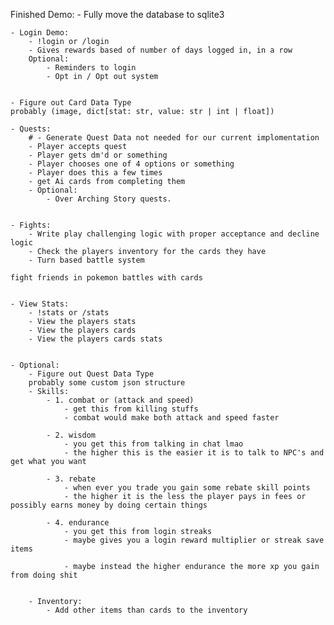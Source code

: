 Finished Demo:
    - Fully move the database to sqlite3


    - Login Demo: 
        - !login or /login
        - Gives rewards based of number of days logged in, in a row
        Optional:
            - Reminders to login
            - Opt in / Opt out system


    - Figure out Card Data Type
    probably (image, dict[stat: str, value: str | int | float])

    - Quests: 
        # - Generate Quest Data not needed for our current implomentation
        - Player accepts quest
        - Player gets dm'd or something
        - Player chooses one of 4 options or something 
        - Player does this a few times
        - get Ai cards from completing them 
        - Optional:
            - Over Arching Story quests.


    - Fights: 
        - Write play challenging logic with proper acceptance and decline logic
        - Check the players inventory for the cards they have
        - Turn based battle system

    fight friends in pokemon battles with cards


    - View Stats:
        - !stats or /stats
        - View the players stats
        - View the players cards
        - View the players cards stats


    - Optional:
        - Figure out Quest Data Type
        probably some custom json structure
        - Skills:
            - 1. combat or (attack and speed)
                - get this from killing stuffs
                - combat would make both attack and speed faster

            - 2. wisdom
                - you get this from talking in chat lmao
                - the higher this is the easier it is to talk to NPC's and get what you want

            - 3. rebate
                - when ever you trade you gain some rebate skill points 
                - the higher it is the less the player pays in fees or possibly earns money by doing certain things

            - 4. endurance
                - you get this from login streaks
                - maybe gives you a login reward multiplier or streak save items

                - maybe instead the higher endurance the more xp you gain from doing shit


        - Inventory:
            - Add other items than cards to the inventory



